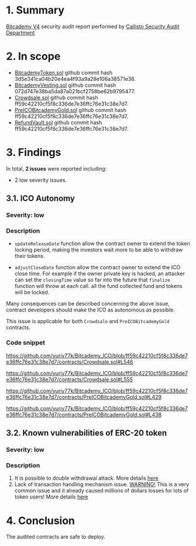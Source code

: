 # 1. Summary

[Bitcademy V4](https://github.com/bitcademyfb/Bitcademy_ICO) security audit report performed by [Callisto Security Audit Department](https://github.com/EthereumCommonwealth/Auditing)

# 2. In scope

- [BitcademyToken.sol](https://github.com/yuriy77k/Bitcademy_ICO/blob/patch/contracts/BitcademyToken.sol) github commit hash 3d5e341ca04b20e4ea4f93a9a28e106a38571e36.
- [BitcademyVesting.sol](https://github.com/yuriy77k/Bitcademy_ICO/blob/patch/contracts/BitcademyVesting.sol) github commit hash 072d747e38ba5da87a021bcf2758be62b9795477.
- [Crowdsale.sol](https://github.com/yuriy77k/Bitcademy_ICO/blob/patch/contracts/Crowdsale.sol) github commit hash ff59c42210cf5f8c336de7e36ffc76e31c38e7d7.
- [PreICOBitcademyGold.sol](https://github.com/yuriy77k/Bitcademy_ICO/blob/patch/contracts/PreICOBitcademyGold.sol) github commit hash ff59c42210cf5f8c336de7e36ffc76e31c38e7d7.
- [RefundVault.sol](https://github.com/yuriy77k/Bitcademy_ICO/blob/patch/contracts/RefundVault.sol) github commit hash ff59c42210cf5f8c336de7e36ffc76e31c38e7d7.

# 3. Findings

In total, **2 issues** were reported including:

- 2 low severity issues.

## 3.1. ICO Autonomy

### Severity: low

### Description

- `updateReleaseDate` function allow the contract owner to extend the token locking period, making the investors wait more to be able to withdraw their tokens.

- `adjustCloseDate` function allow the contract owner to extend the ICO close time. For example if the owner private key is hacked, an attacker can set the `closingTime` value so far into the future that `finalize` function will throw at each call. all the fund collected fund and tokens will be locked.

Many consequences can be described concerning the above issue, contract developers should make the ICO as autonomous as possible.

This issue is applicable for both `Crowdsale` and `PreICOBitcademyGold` contracts.

### Code snippet

https://github.com/yuriy77k/Bitcademy_ICO/blob/ff59c42210cf5f8c336de7e36ffc76e31c38e7d7/contracts/Crowdsale.sol#L546

https://github.com/yuriy77k/Bitcademy_ICO/blob/ff59c42210cf5f8c336de7e36ffc76e31c38e7d7/contracts/Crowdsale.sol#L555

https://github.com/yuriy77k/Bitcademy_ICO/blob/ff59c42210cf5f8c336de7e36ffc76e31c38e7d7/contracts/PreICOBitcademyGold.sol#L429

https://github.com/yuriy77k/Bitcademy_ICO/blob/ff59c42210cf5f8c336de7e36ffc76e31c38e7d7/contracts/PreICOBitcademyGold.sol#L438


## 3.2. Known vulnerabilities of ERC-20 token

### Severity: low

### Description

1. It is possible to double withdrawal attack. More details [here](https://docs.google.com/document/d/1YLPtQxZu1UAvO9cZ1O2RPXBbT0mooh4DYKjA_jp-RLM/edit)
2. Lack of transaction handling mechanism issue. [WARNING!](https://gist.github.com/Dexaran/ddb3e89fe64bf2e06ed15fbd5679bd20) This is a very common issue and it already caused millions of dollars losses for lots of token users! More details [here](https://docs.google.com/document/d/1Feh5sP6oQL1-1NHi-X1dbgT3ch2WdhbXRevDN681Jv4/edit)

# 4. Conclusion

The audited contracts are safe to deploy.

